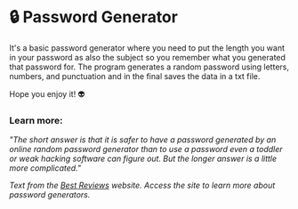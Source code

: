 # :lock: Password Generator

It's a basic password generator where you need to put the length you want in your password as also the subject so you remember what you generated that password for. The program generates a random password using letters, numbers, and punctuation and in the final saves the data in a txt file.

Hope you enjoy it! 👽

### Learn more:
*"The short answer is that it is safer to have a password generated by an online random password generator than to use a password even a toddler or weak hacking software can figure out. But the longer answer is a little more complicated."*

*Text from the [Best Reviews](https://password-managers.bestreviews.net/faq/is-it-safe-to-use-random-password-generators/) website. Access the site to learn more about password generators.*
